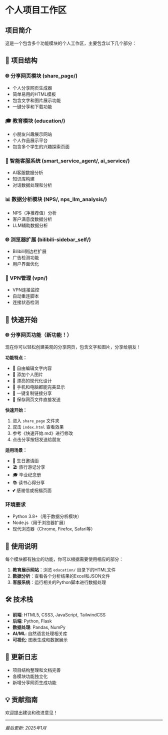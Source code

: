 # 个人项目工作区

## 项目简介
这是一个包含多个功能模块的个人工作区，主要包含以下几个部分：

## 📁 项目结构

### 🌐 分享网页模块 (share_page/)
- 个人分享网页生成器
- 简单易用的HTML模板
- 包含文字和图片展示功能
- 一键分享和下载功能

### 🎓 教育模块 (education/)
- 小朋友兴趣展示网站
- 个人作品展示平台
- 包含多个学生的兴趣探索页面

### 🤖 智能客服系统 (smart_service_agent/, ai_service/)
- AI客服数据分析
- 知识库构建
- 对话数据处理和分析

### 📊 数据分析模块 (NPS/, nps_llm_analysis/)
- NPS（净推荐值）分析
- 客户满意度数据分析
- LLM辅助数据分析

### 🌐 浏览器扩展 (bilibili-sidebar_self/)
- Bilibili侧边栏扩展
- 广告检测功能
- 用户界面优化

### 🔄 VPN管理 (vpn/)
- VPN连接监控
- 自动重连脚本
- 连接状态检测

## 🚀 快速开始

### 🌐 分享网页功能（新功能！）
现在你可以轻松创建美观的分享网页，包含文字和图片，分享给朋友！

**功能特点：**
- 📝 自由编辑文字内容
- 📸 添加个人图片
- 🎨 漂亮的现代化设计
- 📱 手机和电脑都能完美显示
- 🔗 一键复制链接分享
- 💾 保存网页文件直接发送

**快速开始：**
1. 进入 `share_page` 文件夹
2. 双击 `index.html` 查看效果
3. 参考《快速开始.md》进行修改
4. 点击分享按钮发送给朋友

**适用场景：**
- 🎂 生日邀请函
- 🏖️ 旅行游记分享  
- 🎓 毕业纪念册
- 📚 读书心得分享
- 💕 感谢信或祝福页面

### 环境要求
- Python 3.8+（用于数据分析模块）
- Node.js（用于浏览器扩展）
- 现代浏览器（Chrome, Firefox, Safari等）

## 📖 使用说明

每个模块都有独立的功能，你可以根据需要使用相应的部分：

1. **教育展示网站**：浏览 `education/` 目录下的HTML文件
2. **数据分析**：查看各个分析结果的Excel和JSON文件
3. **客服系统**：运行相关的Python脚本进行数据处理

## 🛠️ 技术栈
- **前端**: HTML5, CSS3, JavaScript, TailwindCSS
- **后端**: Python, Flask
- **数据处理**: Pandas, NumPy
- **AI/ML**: 自然语言处理相关库
- **可视化**: 图表生成和数据展示

## 📝 更新日志
- 项目结构整理和文档完善
- 各模块功能独立化
- 新增分享网页生成功能

## 💡 贡献指南
欢迎提出建议和改进意见！

---
*最后更新: 2025年1月* 